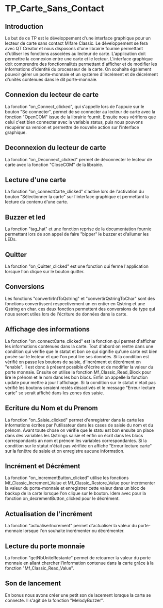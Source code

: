 # TP_Carte_Sans_Contact

## Introduction
Le but de ce TP est  le développement d'une interface graphique pour un lecteur de carte
sans contact Mifare Classic. Le développement se fera avec QT Creator et nous disposons d'une 
librairie fournie permettant d'utiliser les fonctions associées au lecteur de carte.
L'application doit permettre la connexion entre une carte et le lecteur.
L'interface graphique doit comprendre des fonctionnalités permettant d'afficher et de modifier
les informations d'identité du processeur de la carte. On souhaite également pouvoir gérer
un porte-monnaie et un système d'incrément et de décrément d'unités contenues dans le dit
porte-monnaie.

## Connexion du lecteur de carte
La fonction "on_Connect_clicked", qui s'appelle lors de l'appuie sur le bouton "Se connecter", permet de se connecter au lecteur de carte avec la fonction "OpenCOM" issue de la librairie fournit. Ensuite nous vérifions que celui c'est bien connecter avec la variable status, puis nous pouvons récupérer sa version et permettre de nouvelle action sur l'interface graphique.

## Deconnexion du lecteur de carte
La fonction "on_Deconnect_clicked" permet de déconnecter le lecteur de carte avec la fonction "CloseCOM" de la librairie.

## Lecture d'une carte
La fonction "on_connectCarte_clicked" s'active lors de l'activation du bouton "Sélectionner la carte" sur l'interface graphique et permettant la lecture du contenu d'une carte. 

## Buzzer et led
La fonction "tag_hat" et une fonction reprise de la documentation fournie permettant lors de son appel de faire "bipper" le buzzer et d'allumer les LEDs.

## Quitter
La fonction "on_Quitter_clicked" est une fonction qui ferme l'application lorsque l'on clique sur le bouton quitter.

## Conversions
Les fonctions "convertirIntToQstring" et "convertirQstringToChar"  sont des fonctions convertissent respectivement un en entier en Qstring et une Qstring en char.
ces deux fonction permettent des conversions de type qui nous seront utiles lors de l'écriture de données dans la carte.

## Affichage des informations
La fonction "on_connectCarte_clicked" est la fonction qui permet d'afficher les informations contenues dans la carte.
Tout d'abord on rentre dans une condition qui vérifie que le statut et bon ce qui signifie qu'une carte est bien posée sur le lecteur et que l'on peut lire ses données.
Si la condition est vérifié on passe les boutons de saisie, d'incrément et décrément en "enable". Il est donc à présent possible d'écrire et de modifier la valeur du porte monnaie. Ensuite on utilise la fonction  Mf_Classic_Read_Block pour lire le prénom et le nom dans les bon blocs. Enfin on appelle la fonction update pour mettre à jour l'affichage.
Si la condition sur le statut n'était pas vérifié les boutons seraient restés désactivés et le message "Erreur lecture carte" se serait affiché dans les zones des saisie.

## Ecriture du Nom et du Prenom
La fonction "on_Saisie_clicked" permet d'enregistrer dans la carte les informations écrites par l'utilisateur dans les cases de saisie du nom et du prénom.
Avant toute chose on vérifie que le statu est bon ensuite on place dans des variables les Qstrings saisie et enfin on écrit dans les blocs correspondants an nom et prénom les variables correspondantes.
Si la condition sur le statut n'était pas vérifiée on affiche "Erreur lecture carte" sur la fenêtre de saisie et on enregistre aucune information.

## Incrément et Décrément
La fonction "on_incrementButton_clicked" utilise les fonctions Mf_Classic_Increment_Value et Mf_Classic_Restore_Value pour incrémenter la valeur du porte-monnaie et enregistrer cette valeur dans un bloc de backup de la carte lorsque l'on clique sur le bouton. Idem avec pour la fonction on_decrementButton_clicked pour le décrément.

## Actualisation de l'incrément
La fonction "actualiserIncrement" permet d'actualiser la valeur du porte-monnaie lorsque l'on souhaite incrémenter ou décrémenter.

## Lecture du porte monnaie
La fonction "getNbUniteRestante" permet de retourner la valeur du porte monnaie en allant chercher l'information contenue dans la carte grâce à la fonction "Mf_Classic_Read_Value".

## Son de lancement
En bonus nous avons créer une petit son de lacement lorsque la carte se connecte. Il s'agit de la fonction "MelodyBuzzer".
